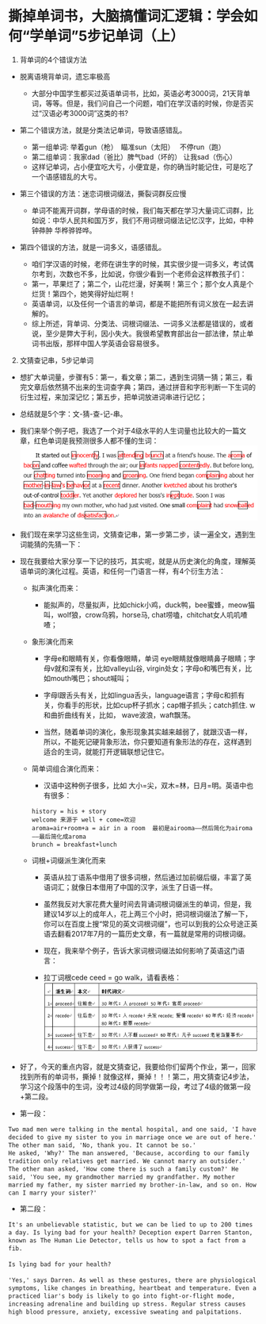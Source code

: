 # 撕掉单词书，大脑搞懂词汇逻辑：学会如何“学单词”5步记单词（上）
1. 背单词的4个错误方法
- 脱离语境背单词，遗忘率极高
    + 大部分中国学生都买过英语单词书，比如，英语必考3000词，21天背单词，等等。但是，我们问自己一个问题，咱们在学汉语的时候，你是否买过“汉语必考3000词”这类的书?

- 第二个错误方法，就是分类法记单词，导致语感错乱。
    + 第一组单词: 举着gun（枪）　瞄准sun（太阳）　 不停run（跑）
    + 第二组单词：我家dad（爸比）脾气bad（坏的） 让我sad（伤心）
    + 这样记单词，占小便宜吃大亏，小便宜是，你的确当时能记住，可是吃了一个语感错乱的大亏。

- 第三个错误的方法：迷恋词根词缀法，撕裂词群反应慢
    + 单词不能离开词群，学母语的时候，我们每天都在学习大量词汇词群，比如说：中华人民共和国万岁，我们不用词根词缀法记忆汉字，比如，中种钟茽肿 华桦骅铧哗。

- 第四个错误的方法，就是一词多义，语感错乱。
    + 咱们学汉语的时候，老师在讲生字的时候，其实很少提一词多义，考试偶尔考到，次数也不多，比如说，你很少看到一个老师会这样教孩子们：
    + 第一，苹果烂了；第二个，山花烂漫，好美啊！第三个；那个女人真是个烂货！第四个，她笑得好灿烂啊！
    + 英语单词，以及任何一个语言的单词，都是不能把所有词义放在一起去讲解的。
    + 综上所述，背单词、分类法、词根词缀法、一词多义法都是错误的，或者说，至少是弊大于利，因小失大。我很希望教育部出台一部法律，禁止单词书出版，那样中国人学英语会容易很多。

2. 文猜查记串，5步记单词
- 想扩大单词量，步骤有5：第一，看文章；第二，遇到生词猜一猜；第三，看完文章后依然猜不出来的生词查字典；第四，通过拼音和字形判断一下生词的衍生过程，来加深记忆；第五步，把单词放进词串进行记忆；

- 总结就是5个字：文-猜-查-记-串。
- 我们来举个例子吧，我选了一个对于4级水平的人生词量也比较大的一篇文章，红色单词是我预测很多人都不懂的生词：
    ![表格](/Resource/1-2.png)

- 我们现在来学习这些生词，文猜查记串，第一步第二步，读一遍全文，遇到生词能猜的先猜一下：
 
- 现在我要给大家分享一下记的技巧，其实呢，就是从历史演化的角度，理解英语单词的演化过程。英语，和任何一门语言一样，有4个衍生方法：

    + 拟声演化而来：
        * 能拟声的，尽量拟声，比如chick小鸡，duck鸭，bee蜜蜂，meow猫叫，wolf狼，crow乌鸦，horse马, chat唠嗑，chitchat女人叽叽喳喳；

    + 象形演化而来
        * 字母e和眼睛有关，你看像眼睛，单词 eye眼睛就像眼睛鼻子眼睛；字母v就和深有关，比如valley山谷, virgin处女；字母o和嘴巴有关，比如mouth嘴巴；shout喊叫；

        * 字母l跟舌头有关，比如lingua舌头，language语言；字母c和抓有关，你看手的形状，比如cup杯子抓水；cap帽子抓头；catch抓住. w和曲折曲线有关，比如， wave波浪，waft飘荡。

        * 当然，随着单词的演化，象形现象其实越来越弱了，就跟汉语一样，所以，不能死记硬背象形法，你只要知道有象形法的存在，这样遇到适合的生词，就能打开逻辑联想记住它。

    + 简单词组合演化而来：
        * 汉语中这种例子很多，比如 大小=尖，双木=林，日月=明。英语中也有很多：
        ```
        history = his + story
        welcome 来源于 well + come=欢迎
        aroma=air+room+a = air in a room  最初是airooma——然后简化为airoma——最后简化成aroma
        brunch = breakfast+lunch
        ```

    + 词根+词缀派生演化而来
        * 英语从拉丁语系中借用了很多词根，然后通过加前缀后缀，丰富了英语词汇；就像日本借用了中国的汉字，派生了日语一样。

        * 虽然我反对大家花费大量时间去背诵词根词缀派生的单词，但是，我建议14岁以上的成年人，花上两三个小时，把词根词缀法了解一下，你可以在百度上搜“常见的英文词根词缀”，也可以到我的公众号途正英语去翻看2017年7月的一篇历史文章，有一篇就是常用的词根词缀。

        * 现在，我来举个例子，告诉大家词根词缀法如何影响了英语这门语言：
        * 拉丁词根cede ceed = go walk，请看表格：
        ![表格](/Resource/1-1.png)
 
- 好了，今天的重点内容，就是文猜查记，我要给你们留两个作业，第一，回家找到所有的单词书，撕掉！就像这样，撕掉！！！第二，用文猜查记4步法，学习这个段落中的生词，没考过4级的同学做第一段，考过了4级的做第一段+第二段。

- 第一段：
```
Two mad men were talking in the mental hospital, and one said, 'I have decided to give my sister to you in marriage once we are out of here.'
The other man said, 'No, thank you. It cannot be so.'
He asked, 'Why?' The man answered, 'Because, according to our family tradition only relatives get married. We cannot marry an outsider.'
The other man asked, 'How come there is such a family custom?' He said, 'You see, my grandmother married my grandfather. My mother married my father, my sister married my brother-in-law, and so on. How can I marry your sister?' 
```
- 第二段：
```
It's an unbelievable statistic, but we can be lied to up to 200 times a day. Is lying bad for your health? Deception expert Darren Stanton, known as The Human Lie Detector, tells us how to spot a fact from a fib.

Is lying bad for your health?

'Yes,' says Darren. As well as these gestures, there are physiological symptoms, like changes in breathing, heartbeat and temperature. Even a practiced liar's body is likely to go into fight-or-flight mode, increasing adrenaline and building up stress. Regular stress causes high blood pressure, anxiety, excessive sweating and palpitations.
```
